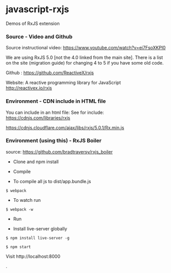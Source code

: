 # javascript-rxjs
Demos of RxJS extension

### Source - Video and Github

Source instructional video: https://www.youtube.com/watch?v=ei7FsoXKPl0

We are using RxJS 5.0 [not the 4.0 linked from the main site]. There is a list on the site (migration guide) for changing 4 to 5 if you have some old code.

Github : https://github.com/ReactiveX/rxjs

Website: A reactive programming library for JavaScript http://reactivex.io/rxjs

### Environment - CDN include in HTML file

You can include in an html file:
See for include: https://cdnjs.com/libraries/rxjs

https://cdnjs.cloudflare.com/ajax/libs/rxjs/5.0.1/Rx.min.js


### Environment (using this) - RxJS Boiler

source: https://github.com/bradtraversy/rxjs_boiler

* Clone and npm install

* Compile

* To compile all js to dist/app.bundle.js

`$ webpack`

* To watch run

`$ webpack -w`

* Run

* Install live-server globally

`$ npm install live-server -g`

`$ npm start`

Visit http://localhost:8000








.
